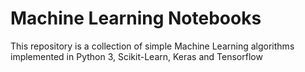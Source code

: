 # Machine Learning Notebooks

This repository is a collection of simple Machine Learning algorithms implemented in Python 3, Scikit-Learn, Keras and Tensorflow

